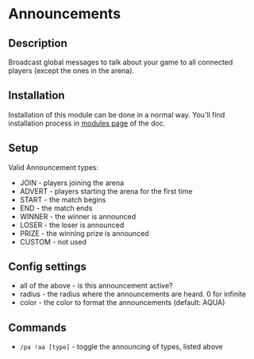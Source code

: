 # Announcements
## Description

Broadcast global messages to talk about your game to all connected players (except the ones in the arena).
## Installation

Installation of this module can be done in a normal way. You'll find installation process in [modules page](../modules.md#installing-modules) of the doc.
## Setup

Valid Announcement types:

- JOIN \- players joining the arena
- ADVERT \- players starting the arena for the first time
- START \- the match begins
- END \- the match ends
- WINNER \- the winner is announced
- LOSER \- the loser is announced
- PRIZE \- the winning prize is announced
- CUSTOM \- not used 

## Config settings

- all of the above \- is this announcement active?
- radius \- the radius where the announcements are heard. 0 for infinite
- color \- the color to format the announcements (default: AQUA) 

## Commands

- `/pa !aa [type]` \- toggle the announcing of types, listed above
